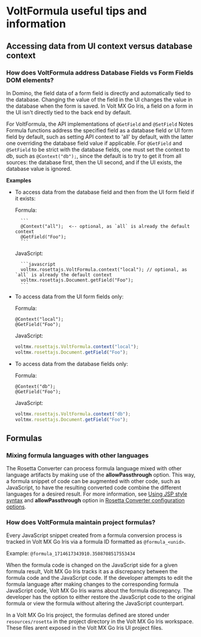 # VoltFormula useful tips and information 

## Accessing data from UI context versus database context

### How does VoltFormula address Database Fields vs Form Fields DOM elements?

In Domino, the field data of a form field is directly and automatically tied to the database. Changing the value of the field in the UI changes the value in the database when the form is saved. In Volt MX Go Iris, a field on a form in the UI isn't directly tied to the back end by default.

For VoltFormula, the API implementations of `@GetField` and `@SetField` Notes Formula functions address the specified field as a database field or UI form field by default, such as setting API context to 'all' by default, with the latter one overriding the database field value if applicable. For `@GetField` and `@SetField` to be strict with the database fields, one must set the context to *db*, such as `@Context("db");`, since the default is to try to get it from all sources: the database first, then the UI second, and if the UI exists, the database value is ignored.

**Examples**

- To access data from the database field and then from the UI form field if it exists:

    Formula:

        ```
        @Context("all");  <-- optional, as `all` is already the default context
        @GetField("Foo");
        ```
    JavaScript:

        ```javascript
        voltmx.rosettajs.VoltFormula.context("local"); // optional, as `all` is already the default context
        voltmx.rosettajs.Document.getField("Foo");
        ```

- To access data from the UI form fields only:

    Formula:

    ```
    @Context("local");
    @GetField("Foo");
    ```

    JavaScript:

    ```javascript
    voltmx.rosettajs.VoltFormula.context("local");
    voltmx.rosettajs.Document.getField("Foo");
    ```

- To access data from the database fields only:

    Formula:

    ```
    @Context("db");
    @GetField("Foo");
    ```
    
    JavaScript:

    ```javascript
    voltmx.rosettajs.VoltFormula.context("db");
    voltmx.rosettajs.Document.getField("Foo");
    ```

## Formulas

### Mixing formula languages with other languages

The Rosetta Converter can process formula language mixed with other language artifacts by making use of the **allowPassthrough** option. This way, a formula snippet of code can be augmented with other code, such as JavaScript, to have the resulting converted code combine the different languages for a desired result. For more information, see [Using JSP style syntax](declvariables.md#using-jsp-style-syntax) and **allowPassthrough** option in [Rosetta Converter configuration options](rosettaconverterconfig.md#configuration-options).

### How does VoltFormula maintain project formulas?

Every JavaScript snippet created from a formula conversion process is tracked in Volt MX Go Iris via a formula ID formatted as `@formula_<unid>`. 

Example: `@formula_1714617343910.3508708517553434` 

When the formula code is changed on the JavaScript side for a given formula result, Volt MX Go Iris tracks it as a discrepancy between the formula code and the JavaScript code. If the developer attempts to edit the formula language after making changes to the corresponding formula JavaScript code, Volt MX Go Iris warns about the formula discrepancy. The developer has the option to either restore the JavaScript code to the original formula or view the formula without altering the JavaScript counterpart.

In a Volt MX Go Iris project, the formulas defined are stored under `resources/rosetta` in the project directory in the Volt MX Go Iris workspace. These files arent exposed in the Volt MX Go Iris UI project files.